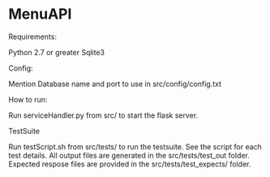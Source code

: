 # MenuAPI

Requirements:

Python 2.7 or greater
Sqlite3

Config:

Mention Database name and port to use in src/config/config.txt

How to run:

Run serviceHandler.py from src/ to start the flask server.

TestSuite

Run testScript.sh from src/tests/ to run the testsuite. See the script for each test details.
All output files are generated in the src/tests/test_out folder.
Expected respose files are provided in the src/tests/test_expects/ folder.


